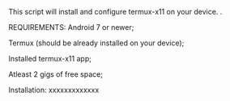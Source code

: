 This script will install and configure termux-x11 on your device. .


REQUIREMENTS:
Android 7 or newer;

Termux (should be already installed on your device);

Installed termux-x11 app;

Atleast 2 gigs of free space;

Installation:
xxxxxxxxxxxxx
